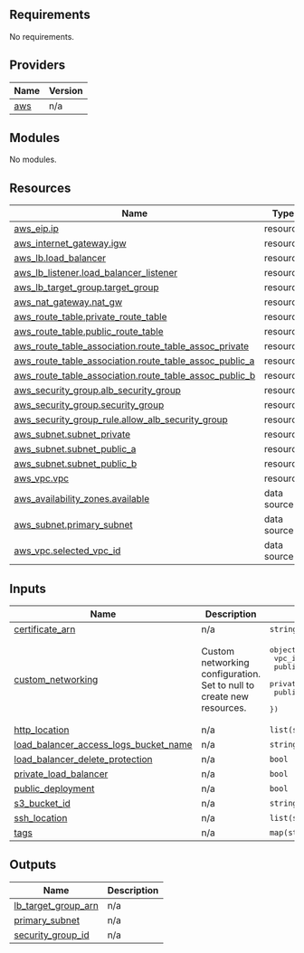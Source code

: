 <!-- BEGIN_TF_DOCS -->
## Requirements

No requirements.

## Providers

| Name | Version |
|------|---------|
| <a name="provider_aws"></a> [aws](#provider\_aws) | n/a |

## Modules

No modules.

## Resources

| Name | Type |
|------|------|
| [aws_eip.ip](https://registry.terraform.io/providers/hashicorp/aws/latest/docs/resources/eip) | resource |
| [aws_internet_gateway.igw](https://registry.terraform.io/providers/hashicorp/aws/latest/docs/resources/internet_gateway) | resource |
| [aws_lb.load_balancer](https://registry.terraform.io/providers/hashicorp/aws/latest/docs/resources/lb) | resource |
| [aws_lb_listener.load_balancer_listener](https://registry.terraform.io/providers/hashicorp/aws/latest/docs/resources/lb_listener) | resource |
| [aws_lb_target_group.target_group](https://registry.terraform.io/providers/hashicorp/aws/latest/docs/resources/lb_target_group) | resource |
| [aws_nat_gateway.nat_gw](https://registry.terraform.io/providers/hashicorp/aws/latest/docs/resources/nat_gateway) | resource |
| [aws_route_table.private_route_table](https://registry.terraform.io/providers/hashicorp/aws/latest/docs/resources/route_table) | resource |
| [aws_route_table.public_route_table](https://registry.terraform.io/providers/hashicorp/aws/latest/docs/resources/route_table) | resource |
| [aws_route_table_association.route_table_assoc_private](https://registry.terraform.io/providers/hashicorp/aws/latest/docs/resources/route_table_association) | resource |
| [aws_route_table_association.route_table_assoc_public_a](https://registry.terraform.io/providers/hashicorp/aws/latest/docs/resources/route_table_association) | resource |
| [aws_route_table_association.route_table_assoc_public_b](https://registry.terraform.io/providers/hashicorp/aws/latest/docs/resources/route_table_association) | resource |
| [aws_security_group.alb_security_group](https://registry.terraform.io/providers/hashicorp/aws/latest/docs/resources/security_group) | resource |
| [aws_security_group.security_group](https://registry.terraform.io/providers/hashicorp/aws/latest/docs/resources/security_group) | resource |
| [aws_security_group_rule.allow_alb_security_group](https://registry.terraform.io/providers/hashicorp/aws/latest/docs/resources/security_group_rule) | resource |
| [aws_subnet.subnet_private](https://registry.terraform.io/providers/hashicorp/aws/latest/docs/resources/subnet) | resource |
| [aws_subnet.subnet_public_a](https://registry.terraform.io/providers/hashicorp/aws/latest/docs/resources/subnet) | resource |
| [aws_subnet.subnet_public_b](https://registry.terraform.io/providers/hashicorp/aws/latest/docs/resources/subnet) | resource |
| [aws_vpc.vpc](https://registry.terraform.io/providers/hashicorp/aws/latest/docs/resources/vpc) | resource |
| [aws_availability_zones.available](https://registry.terraform.io/providers/hashicorp/aws/latest/docs/data-sources/availability_zones) | data source |
| [aws_subnet.primary_subnet](https://registry.terraform.io/providers/hashicorp/aws/latest/docs/data-sources/subnet) | data source |
| [aws_vpc.selected_vpc_id](https://registry.terraform.io/providers/hashicorp/aws/latest/docs/data-sources/vpc) | data source |

## Inputs

| Name | Description | Type | Default | Required |
|------|-------------|------|---------|:--------:|
| <a name="input_certificate_arn"></a> [certificate\_arn](#input\_certificate\_arn) | n/a | `string` | n/a | yes |
| <a name="input_custom_networking"></a> [custom\_networking](#input\_custom\_networking) | Custom networking configuration. Set to null to create new resources. | <pre>object({<br>    vpc_id             = string<br>    public_subnet_id   = string<br>    private_subnet_id  = string<br>    public_subnet_b_id = string<br>  })</pre> | `null` | no |
| <a name="input_http_location"></a> [http\_location](#input\_http\_location) | n/a | `list(string)` | n/a | yes |
| <a name="input_load_balancer_access_logs_bucket_name"></a> [load\_balancer\_access\_logs\_bucket\_name](#input\_load\_balancer\_access\_logs\_bucket\_name) | n/a | `string` | n/a | yes |
| <a name="input_load_balancer_delete_protection"></a> [load\_balancer\_delete\_protection](#input\_load\_balancer\_delete\_protection) | n/a | `bool` | n/a | yes |
| <a name="input_private_load_balancer"></a> [private\_load\_balancer](#input\_private\_load\_balancer) | n/a | `bool` | n/a | yes |
| <a name="input_public_deployment"></a> [public\_deployment](#input\_public\_deployment) | n/a | `bool` | n/a | yes |
| <a name="input_s3_bucket_id"></a> [s3\_bucket\_id](#input\_s3\_bucket\_id) | n/a | `string` | n/a | yes |
| <a name="input_ssh_location"></a> [ssh\_location](#input\_ssh\_location) | n/a | `list(string)` | n/a | yes |
| <a name="input_tags"></a> [tags](#input\_tags) | n/a | `map(string)` | n/a | yes |

## Outputs

| Name | Description |
|------|-------------|
| <a name="output_lb_target_group_arn"></a> [lb\_target\_group\_arn](#output\_lb\_target\_group\_arn) | n/a |
| <a name="output_primary_subnet"></a> [primary\_subnet](#output\_primary\_subnet) | n/a |
| <a name="output_security_group_id"></a> [security\_group\_id](#output\_security\_group\_id) | n/a |
<!-- END_TF_DOCS -->